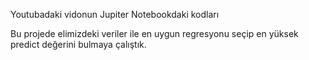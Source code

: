 Youtubadaki vidonun Jupiter Notebookdaki kodları

Bu projede elimizdeki veriler ile en uygun regresyonu seçip en yüksek predict değerini bulmaya çalıştık.
